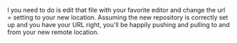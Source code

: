 l you need to do is edit that file with your favorite editor and change the url = setting to your new location. Assuming the new repository is correctly set up and you have your URL right, you'll be happily pushing and pulling to and from your new remote location.
